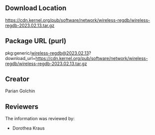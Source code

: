 ## Download Location

https://cdn.kernel.org/pub/software/network/wireless-regdb/wireless-regdb-2023.02.13.tar.gz

## Package URL (purl)

pkg:generic/wireless-regdb@2023.02.13?download_url=https://cdn.kernel.org/pub/software/network/wireless-regdb/wireless-regdb-2023.02.13.tar.gz

## Creator

Parian Golchin

## Reviewers

The information was reviewed by:

* Dorothea Kraus
